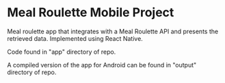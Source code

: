 # Meal Roulette Mobile Project

Meal roulette app that integrates with a Meal Roulette API and presents the retrieved data. Implemented using React Native.

Code found in "app" directory of repo.

A compiled version of the app for Android can be found in "output" directory of repo.

